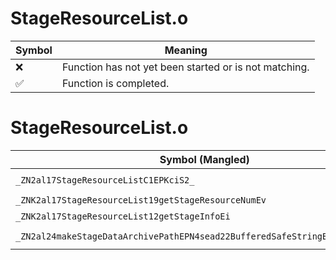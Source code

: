 # StageResourceList.o
| Symbol | Meaning 
| ------------- | ------------- 
| :x: | Function has not yet been started or is not matching. 
| :white_check_mark: | Function is completed. 


# StageResourceList.o
| Symbol (Mangled) | Symbol (Demangled) | Decompiled? |
| ------------- |  ------------- | ------------- |
| `_ZN2al17StageResourceListC1EPKciS2_` | `al::StageResourceList::StageResourceList(char const*,int,char const*)` | :x: |
| `_ZNK2al17StageResourceList19getStageResourceNumEv` | `al::StageResourceList::getStageResourceNum(void)const` | :x: |
| `_ZNK2al17StageResourceList12getStageInfoEi` | `al::StageResourceList::getStageInfo(int)const` | :x: |
| `_ZN2al24makeStageDataArchivePathEPN4sead22BufferedSafeStringBaseIcEEPKcS5_` | `al::makeStageDataArchivePath(sead::BufferedSafeStringBase<char> *,char const*,char const*)` | :x: |
